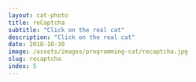 ```yaml
---
layout: cat-photo
title: reCaptcha
subtitle: "Click on the real cat"
description: "Click on the real cat"
date: 2018-10-30
image: /assets/images/programming-cat/recaptcha.jpg
slug: recaptcha
index: 5
---
```

